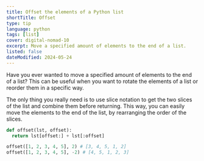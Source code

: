 ```yaml
---
title: Offset the elements of a Python list
shortTitle: Offset
type: tip
language: python
tags: [list]
cover: digital-nomad-10
excerpt: Move a specified amount of elements to the end of a list.
listed: false
dateModified: 2024-05-24
---
```


Have you ever wanted to move a specified amount of elements to the end of a list? This can be useful when you want to rotate the elements of a list or reorder them in a specific way.

The only thing you really need is to use slice notation to get the two slices of the list and combine them before returning. This way, you can easily move the elements to the end of the list, by rearranging the order of the slices.

```py
def offset(lst, offset):
  return lst[offset:] + lst[:offset]

offset([1, 2, 3, 4, 5], 2) # [3, 4, 5, 1, 2]
offset([1, 2, 3, 4, 5], -2) # [4, 5, 1, 2, 3]
```
